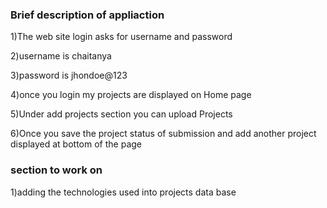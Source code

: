 ### Brief description of appliaction

1)The web site login asks for username and password

2)username is chaitanya

3)password is jhondoe@123

4)once you login my projects are displayed on Home page

5)Under add projects section you can upload Projects

6)Once you save the project status of submission and add another project displayed at bottom of the page

### section to work on

1)adding the technologies used into projects data base
